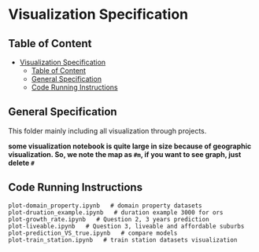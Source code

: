 # Visualization Specification

## Table of Content
- [Visualization Specification](#visualization-specification)
  - [Table of Content](#table-of-content)
  - [General Specification](#general-specification)
  - [Code Running Instructions](#code-running-instructions)


## General Specification
This folder mainly including all visualization through projects.

**some visualization notebook is quite large in size because of geographic visualization. So, we note the map as `#m`, if you want to see graph, just delete `#`**
## Code Running Instructions
```
plot-domain_property.ipynb   # domain property datasets
plot-druation_example.ipynb   # duration example 3000 for ors
plot-growth_rate.ipynb   # Question 2, 3 years prediction
plot-liveable.ipynb   # Question 3, liveable and affordable suburbs    
plot-prediction_VS_true.ipynb   # compare models
plot-train_station.ipynb   # train station datasets visualization
```
